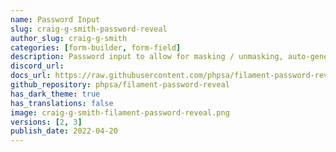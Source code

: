 ```yaml
---
name: Password Input
slug: craig-g-smith-password-reveal
author_slug: craig-g-smith
categories: [form-builder, form-field]
description: Password input to allow for masking / unmasking, auto-generate and copy
discord_url:
docs_url: https://raw.githubusercontent.com/phpsa/filament-password-reveal/master/README.md
github_repository: phpsa/filament-password-reveal
has_dark_theme: true
has_translations: false
image: craig-g-smith-filament-password-reveal.png
versions: [2, 3]
publish_date: 2022-04-20
---
```

